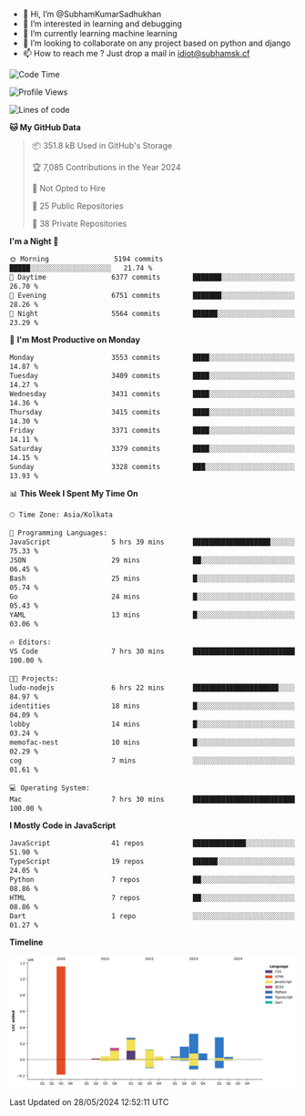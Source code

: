 - 👋 Hi, I’m @SubhamKumarSadhukhan
- 👀 I’m interested in learning and debugging
- 🌱 I’m currently learning machine learning
- 💞️ I’m looking to collaborate on any project based on python and django
- 📫 How to reach me ?
      Just drop a mail in idiot@subhamsk.cf

<!---
SubhamKumarSadhukhan/SubhamKumarSadhukhan is a ✨ special ✨ repository because its `README.md` (this file) appears on your GitHub profile.
You can click the Preview link to take a look at your changes.
--->


<!--START_SECTION:waka-->
![Code Time](http://img.shields.io/badge/Code%20Time-2%2C210%20hrs%2032%20mins-blue)

![Profile Views](http://img.shields.io/badge/Profile%20Views-0-blue)

![Lines of code](https://img.shields.io/badge/From%20Hello%20World%20I%27ve%20Written-2.7%20million%20lines%20of%20code-blue)

**🐱 My GitHub Data** 

> 📦 351.8 kB Used in GitHub's Storage 
 > 
> 🏆 7,085 Contributions in the Year 2024
 > 
> 🚫 Not Opted to Hire
 > 
> 📜 25 Public Repositories 
 > 
> 🔑 38 Private Repositories 
 > 
**I'm a Night 🦉** 

```text
🌞 Morning                5194 commits        █████░░░░░░░░░░░░░░░░░░░░   21.74 % 
🌆 Daytime                6377 commits        ███████░░░░░░░░░░░░░░░░░░   26.70 % 
🌃 Evening                6751 commits        ███████░░░░░░░░░░░░░░░░░░   28.26 % 
🌙 Night                  5564 commits        ██████░░░░░░░░░░░░░░░░░░░   23.29 % 
```
📅 **I'm Most Productive on Monday** 

```text
Monday                   3553 commits        ████░░░░░░░░░░░░░░░░░░░░░   14.87 % 
Tuesday                  3409 commits        ████░░░░░░░░░░░░░░░░░░░░░   14.27 % 
Wednesday                3431 commits        ████░░░░░░░░░░░░░░░░░░░░░   14.36 % 
Thursday                 3415 commits        ████░░░░░░░░░░░░░░░░░░░░░   14.30 % 
Friday                   3371 commits        ████░░░░░░░░░░░░░░░░░░░░░   14.11 % 
Saturday                 3379 commits        ████░░░░░░░░░░░░░░░░░░░░░   14.15 % 
Sunday                   3328 commits        ███░░░░░░░░░░░░░░░░░░░░░░   13.93 % 
```


📊 **This Week I Spent My Time On** 

```text
🕑︎ Time Zone: Asia/Kolkata

💬 Programming Languages: 
JavaScript               5 hrs 39 mins       ███████████████████░░░░░░   75.33 % 
JSON                     29 mins             ██░░░░░░░░░░░░░░░░░░░░░░░   06.45 % 
Bash                     25 mins             █░░░░░░░░░░░░░░░░░░░░░░░░   05.74 % 
Go                       24 mins             █░░░░░░░░░░░░░░░░░░░░░░░░   05.43 % 
YAML                     13 mins             █░░░░░░░░░░░░░░░░░░░░░░░░   03.06 % 

🔥 Editors: 
VS Code                  7 hrs 30 mins       █████████████████████████   100.00 % 

🐱‍💻 Projects: 
ludo-nodejs              6 hrs 22 mins       █████████████████████░░░░   84.97 % 
identities               18 mins             █░░░░░░░░░░░░░░░░░░░░░░░░   04.09 % 
lobby                    14 mins             █░░░░░░░░░░░░░░░░░░░░░░░░   03.24 % 
memofac-nest             10 mins             █░░░░░░░░░░░░░░░░░░░░░░░░   02.29 % 
cog                      7 mins              ░░░░░░░░░░░░░░░░░░░░░░░░░   01.61 % 

💻 Operating System: 
Mac                      7 hrs 30 mins       █████████████████████████   100.00 % 
```

**I Mostly Code in JavaScript** 

```text
JavaScript               41 repos            █████████████░░░░░░░░░░░░   51.90 % 
TypeScript               19 repos            ██████░░░░░░░░░░░░░░░░░░░   24.05 % 
Python                   7 repos             ██░░░░░░░░░░░░░░░░░░░░░░░   08.86 % 
HTML                     7 repos             ██░░░░░░░░░░░░░░░░░░░░░░░   08.86 % 
Dart                     1 repo              ░░░░░░░░░░░░░░░░░░░░░░░░░   01.27 % 
```



**Timeline**

![Lines of Code chart](https://raw.githubusercontent.com/SubhamKumarSadhukhan/SubhamKumarSadhukhan/main/assets/bar_graph.png)


 Last Updated on 28/05/2024 12:52:11 UTC
<!--END_SECTION:waka-->
